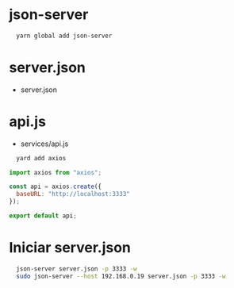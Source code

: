 # json-server

```sh
  yarn global add json-server
```

# server.json

- server.json

# api.js

- services/api.js

```sh
  yard add axios
```

```js
import axios from "axios";

const api = axios.create({
  baseURL: "http://localhost:3333"
});

export default api;
```

# Iniciar server.json

```sh
  json-server server.json -p 3333 -w
  sudo json-server --host 192.168.0.19 server.json -p 3333 -w
```
